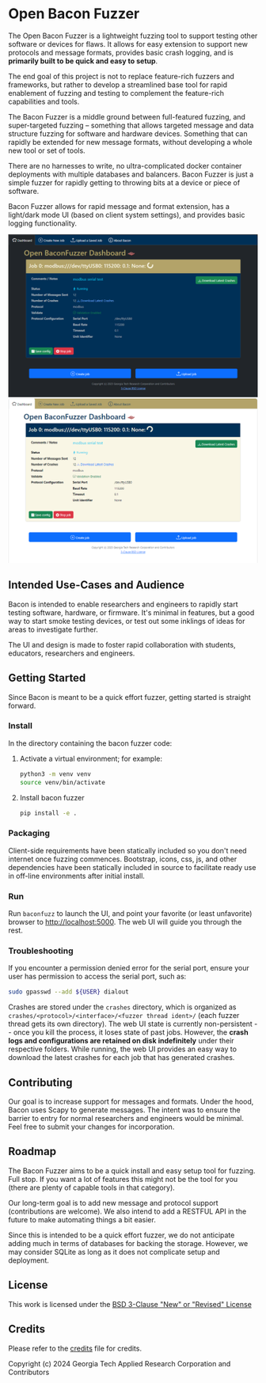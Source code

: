 # Open Bacon Fuzzer

The Open Bacon Fuzzer is a lightweight fuzzing tool to support testing other software or devices for flaws. It allows for easy extension to support new protocols and message formats, provides basic crash logging, and is __primarily built to be quick and easy to setup__.

The end goal of this project is not to replace feature-rich fuzzers and frameworks, but rather to develop a streamlined base tool for rapid enablement of fuzzing and testing to complement the feature-rich capabilities and tools.

The Bacon Fuzzer is a middle ground between full-featured fuzzing, and super-targeted fuzzing – something that allows targeted message and data structure fuzzing for software and hardware devices.  Something that can rapidly be extended for new message formats, without developing a whole new tool or set of tools.

There are no harnesses to write, no ultra-complicated docker container deployments with multiple databases and balancers.  Bacon Fuzzer is just a simple fuzzer for rapidly getting to throwing bits at a device or piece of software.

Bacon Fuzzer allows for rapid message and format extension, has a light/dark mode UI (based on client system settings), and provides basic logging functionality.

![Bacon Fuzzer Dark UI](images/screenshot_dark.png)
![Bacon Fuzzer Light UI](images/screenshot_light.png)

## Intended Use-Cases and Audience

Bacon is intended to enable researchers and engineers to rapidly start testing software, hardware, or firmware.  It's minimal in features, but a good way to start smoke testing devices, or test out some inklings of ideas for areas to investigate further.

The UI and design is made to foster rapid collaboration with students, educators, researchers and engineers.

## Getting Started

Since Bacon is meant to be a quick effort fuzzer, getting started is straight forward.

### Install

In the directory containing the bacon fuzzer code:

1) Activate a virtual environment; for example:
  
    ```sh
    python3 -m venv venv
    source venv/bin/activate
    ```

2) Install bacon fuzzer

    ```sh
    pip install -e .
    ```

### Packaging

Client-side requirements have been statically included so you don't need internet once fuzzing commences.  Bootstrap, icons, css, js, and other dependencies have been statically included in source to facilitate ready use in off-line environments after initial install.

### Run

Run `baconfuzz` to launch the UI, and point your favorite (or least unfavorite) browser to [http://localhost:5000](http://localhost:5000). The web UI will guide you through the rest.

### Troubleshooting

If you encounter a permission denied error for the serial port, ensure your user has permission to access the serial port, such as:

```sh
sudo gpasswd --add ${USER} dialout
```

Crashes are stored under the `crashes` directory, which is organized as `crashes/<protocol>/<interface>/<fuzzer thread ident>/` (each fuzzer thread gets its own directory).  The web UI state is currently non-persistent -- once you kill the process, it loses state of past jobs.  However, the __crash logs and configurations are retained on disk indefinitely__ under their respective folders.  While running, the web UI provides an easy way to download the latest crashes for each job that has generated crashes.

## Contributing

Our goal is to increase support for messages and formats.  Under the hood, Bacon uses Scapy to generate messages.  The intent was to ensure the barrier to entry for normal researchers and engineers would be minimal.  Feel free to submit your changes for incorporation.

## Roadmap

The Bacon Fuzzer aims to be a quick install and easy setup tool for fuzzing.  Full stop.  If you want a lot of features this might not be the tool for you (there are plenty of capable tools in that category).

Our long-term goal is to add new message and protocol support (contributions are welcome).  We also intend to add a RESTFUL API in the future to make automating things a bit easier.

Since this is intended to be a quick effort fuzzer, we do not anticipate adding much in terms of databases for backing the storage.  However, we may consider SQLite as long as it does not complicate setup and deployment.

## License

This work is licensed under the [BSD 3-Clause "New" or "Revised" License](LICENSE)

## Credits

Please refer to the [credits](CREDITS.md) file for credits.

Copyright (c) 2024 Georgia Tech Applied Research Corporation and Contributors
